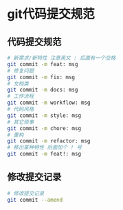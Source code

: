 # git代码提交规范

## 代码提交规范

```bash
# 新需求/新特性 注意英文 : 后面有一个空格
git commit -m feat: msg
# 修复问题
git commit -m fix: msg
# 文档类
git commit -m docs: msg
# 工作流程
git commit -m workflow: msg
# 代码风格
git commit -m style: msg
# 其它琐事
git commit -m chore: msg
# 重构
git commit -m refactor: msg
# 移出某种特性 后面加个 ! 号
git commit -m feat!: msg
```

## 修改提交记录

```bash
# 修改提交记录
git commit --amend
```
